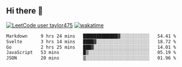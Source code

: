## Hi there 👋

[![LeetCode user taylor475](https://img.shields.io/badge/dynamic/json?style=for-the-badge&labelColor=black&color=%23ffa116&label=Solved&query=solvedOverTotal&url=https%3A%2F%2Fleetcode-badge.vercel.app%2Fapi%2Fusers%2Ftaylor475&logo=leetcode&logoColor=yellow)](https://leetcode.com/taylor475/)
[![wakatime](https://wakatime.com/badge/user/8c6aced9-f66a-452f-8802-5d7239ce5c50.svg)](https://wakatime.com/@8c6aced9-f66a-452f-8802-5d7239ce5c50)

<!--START_SECTION:waka-->

```txt
Markdown     9 hrs 24 mins   █████████████▓░░░░░░░░░░░   54.41 %
Svelte       3 hrs 14 mins   ████▓░░░░░░░░░░░░░░░░░░░░   18.72 %
Go           2 hrs 25 mins   ███▓░░░░░░░░░░░░░░░░░░░░░   14.01 %
JavaScript   53 mins         █▒░░░░░░░░░░░░░░░░░░░░░░░   05.19 %
JSON         20 mins         ▒░░░░░░░░░░░░░░░░░░░░░░░░   01.96 %
```

<!--END_SECTION:waka-->

<!--
**taylor475/taylor475** is a _special_ repository because its `README.md` (this file) appears on your GitHub profile.
